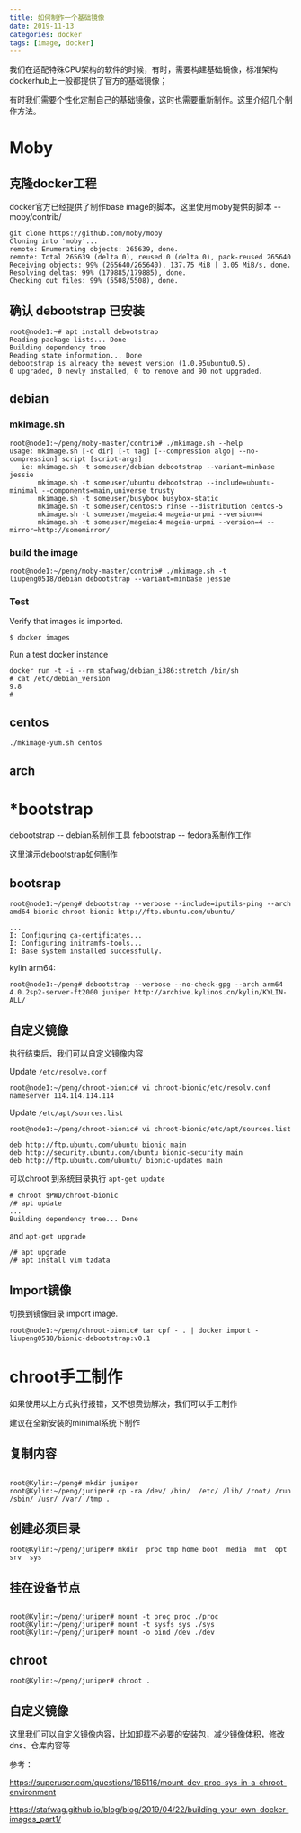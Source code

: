 ```yaml
---
title: 如何制作一个基础镜像
date: 2019-11-13
categories: docker
tags: [image, docker]
---
```

我们在适配特殊CPU架构的软件的时候，有时，需要构建基础镜像，标准架构dockerhub上一般都提供了官方的基础镜像；

有时我们需要个性化定制自己的基础镜像，这时也需要重新制作。这里介绍几个制作方法。

# Moby

## 克隆docker工程
docker官方已经提供了制作base image的脚本，这里使用moby提供的脚本 -- moby/contrib/

```
git clone https://github.com/moby/moby
Cloning into 'moby'...
remote: Enumerating objects: 265639, done.
remote: Total 265639 (delta 0), reused 0 (delta 0), pack-reused 265640
Receiving objects: 99% (265640/265640), 137.75 MiB | 3.05 MiB/s, done.
Resolving deltas: 99% (179885/179885), done.
Checking out files: 99% (5508/5508), done.
```

## 确认 debootstrap 已安装

```
root@node1:~# apt install debootstrap
Reading package lists... Done
Building dependency tree       
Reading state information... Done
debootstrap is already the newest version (1.0.95ubuntu0.5).
0 upgraded, 0 newly installed, 0 to remove and 90 not upgraded.

```


## debian

### mkimage.sh


```
root@node1:~/peng/moby-master/contrib# ./mkimage.sh --help
usage: mkimage.sh [-d dir] [-t tag] [--compression algo| --no-compression] script [script-args]
   ie: mkimage.sh -t someuser/debian debootstrap --variant=minbase jessie
       mkimage.sh -t someuser/ubuntu debootstrap --include=ubuntu-minimal --components=main,universe trusty
       mkimage.sh -t someuser/busybox busybox-static
       mkimage.sh -t someuser/centos:5 rinse --distribution centos-5
       mkimage.sh -t someuser/mageia:4 mageia-urpmi --version=4
       mkimage.sh -t someuser/mageia:4 mageia-urpmi --version=4 --mirror=http://somemirror/

```

### build the image

```
root@node1:~/peng/moby-master/contrib# ./mkimage.sh -t liupeng0518/debian debootstrap --variant=minbase jessie

```

### Test

Verify that images is imported.

```
$ docker images

```

Run a test docker instance

```
docker run -t -i --rm stafwag/debian_i386:stretch /bin/sh
# cat /etc/debian_version 
9.8
# 
```
## centos
```
./mkimage-yum.sh centos
```

## arch


# *bootstrap

debootstrap  --  debian系制作工具
febootstrap -- fedora系制作工作

这里演示debootstrap如何制作
## bootsrap


```
root@node1:~/peng# debootstrap --verbose --include=iputils-ping --arch amd64 bionic chroot-bionic http://ftp.ubuntu.com/ubuntu/

...
I: Configuring ca-certificates...
I: Configuring initramfs-tools...
I: Base system installed successfully.
```


kylin arm64:

```
root@node1:~/peng# debootstrap --verbose --no-check-gpg --arch arm64 4.0.2sp2-server-ft2000 juniper http://archive.kylinos.cn/kylin/KYLIN-ALL/

```

## 自定义镜像
执行结束后，我们可以自定义镜像内容


Update `/etc/resolve.conf`

```
root@node1:~/peng/chroot-bionic# vi chroot-bionic/etc/resolv.conf
nameserver 114.114.114.114
```

Update `/etc/apt/sources.list`

```
root@node1:~/peng/chroot-bionic# vi chroot-bionic/etc/apt/sources.list

deb http://ftp.ubuntu.com/ubuntu bionic main
deb http://security.ubuntu.com/ubuntu bionic-security main
deb http://ftp.ubuntu.com/ubuntu/ bionic-updates main
```

可以chroot 到系统目录执行 `apt-get update`

```
# chroot $PWD/chroot-bionic
/# apt update
...
Building dependency tree... Done
```

and `apt-get upgrade`

```
/# apt upgrade
/# apt install vim tzdata
```

## Import镜像

切换到镜像目录 import  image.

```
root@node1:~/peng/chroot-bionic# tar cpf - . | docker import - liupeng0518/bionic-debootstrap:v0.1
```


# chroot手工制作

如果使用以上方式执行报错，又不想费劲解决，我们可以手工制作

建议在全新安装的minimal系统下制作

## 复制内容
```

root@Kylin:~/peng# mkdir juniper
root@Kylin:~/peng/juniper# cp -ra /dev/ /bin/  /etc/ /lib/ /root/ /run /sbin/ /usr/ /var/ /tmp . 
```
## 创建必须目录
```
root@Kylin:~/peng/juniper# mkdir  proc tmp home boot  media  mnt  opt  srv  sys 
```

## 挂在设备节点

```

root@Kylin:~/peng/juniper# mount -t proc proc ./proc
root@Kylin:~/peng/juniper# mount -t sysfs sys ./sys
root@Kylin:~/peng/juniper# mount -o bind /dev ./dev

```

## chroot

```
root@Kylin:~/peng/juniper# chroot .
```

## 自定义镜像

这里我们可以自定义镜像内容，比如卸载不必要的安装包，减少镜像体积，修改dns、仓库内容等





参考：

https://superuser.com/questions/165116/mount-dev-proc-sys-in-a-chroot-environment

https://stafwag.github.io/blog/blog/2019/04/22/building-your-own-docker-images_part1/ 